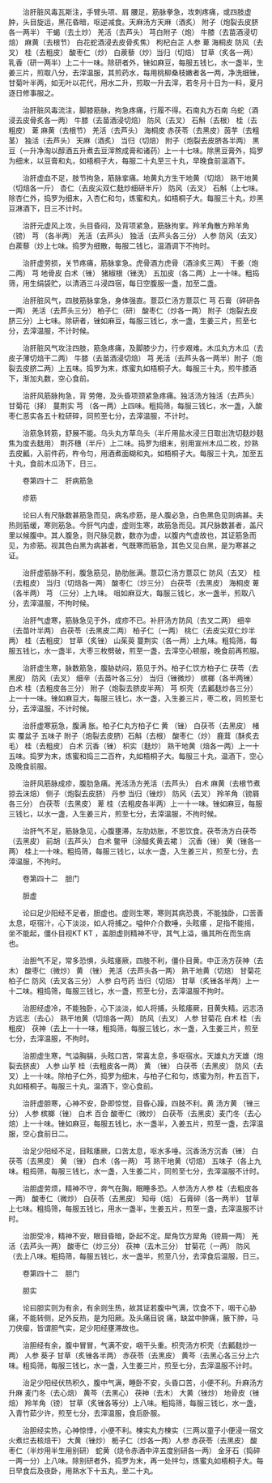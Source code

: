 <!-- { "loadSidebar": true } -->
　　治肝脏风毒瓦斯注，手臂头项、肩 腰足，筋脉拳急，攻刺疼痛，或四肢虚肿，头目旋运，黑花昏暗，呕逆减食。天麻汤方天麻（酒炙） 附子（炮裂去皮脐各一两半） 干蝎（去土炒） 羌活（去芦头） 芎白附子（炮） 牛膝（去苗酒浸切焙） 麻黄（去根节） 白花蛇酒浸去皮骨炙焦） 枸杞白芷 人参 萆 海桐皮 防风（去叉） 桂（去粗皮） 酸枣仁（炒） 白蒺藜（炒）当归（切焙） 甘草（炙各一两） 乳香（研一两半）上二十一味。除研者外，锉如麻豆，每服五钱匕，水一盏半，生姜三片，煎取八分，去滓温服，其煎药水，每用桃柳桑枝嫩者各一两，净洗细锉，甘菊叶半两，如无叶以花代，用水二升，煎取一升去滓，若冬月十日为一料，夏月逐日修事服之。

　　治肝脏风毒流注，脚膝筋脉，拘急疼痛，行履不得。石南丸方石南 乌蛇（酒浸去皮骨炙各一两） 牛膝（去苗酒浸切焙） 防风（去叉） 石斛（去根） 桂（去粗皮） 萆 麻黄（去根节） 羌活（去芦头） 海桐皮 赤茯苓（去黑皮）茵芋（去粗茎） 独活（去芦头） 天麻（酒炙） 当归（切焙） 附子（炮裂去皮脐各半两） 黑豆（一升净淘以醇酒五升煮去豆滓熬成膏和诸药）上一十七味。除黑豆膏外，捣罗为细末，以豆膏和丸，如梧桐子大，每服二十丸至三十丸，早晚食前温酒下。

　　治肝虚血不足，肢节拘急，筋脉挛痛。地黄丸方生干地黄（切焙） 熟干地黄（切焙各一斤） 杏仁（去皮尖双仁麸炒细研半斤） 防风（去叉） 石斛（上七味。除杏仁外，捣罗为细末，入杏仁和匀，炼蜜和丸，如梧桐子大。每服三十丸，炒黑豆淋酒下，日三不计时。

　　治肝元虚风上攻，头目昏闷，及背项紧急，筋脉拘挛。羚羊角散方羚羊角（镑） 芎 （各半两） 羌活（去芦头） 独活（去芦头各三分） 人参 防风（去叉） 白蒺藜（炒上七味。捣罗为细散，每服二钱匕，温酒调下不拘时。

　　治肝虚劳损，关节疼痛，筋脉挛急。虎骨酒方虎骨（酒涂炙三两） 干姜（炮二两） 芎 地骨皮 白术（锉） 猪椒根（锉洗） 五加皮（各二两）上一十味。粗捣筛，用生绢袋贮，以清酒三斗浸四宿，每日空腹服一盏，加至二盏。

　　治肝脏风气，四肢筋脉挛急，身体强直。薏苡仁汤方薏苡仁 芎 石膏（碎研各一两） 羌活（去芦头三分） 柏子仁（研） 酸枣仁（炒各一两） 附子（炮裂去皮脐三分）上七味。除研者，锉如麻豆，每服三钱匕，水一盏，生姜三片，煎至七分，去滓温服，不计时候。

　　治肝脏风气攻注四肢，筋急疼痛，及脚膝少力，行步艰难。木瓜丸方木瓜（去皮子薄切焙干二两） 牛膝（去苗酒浸切焙） 芎 羌活（去芦头各一两半）附子（炮裂去皮脐二两）上五味。捣罗为末，炼蜜丸如梧桐子大。每服三十丸，煎牛膝酒下，渐加丸数，空心食前。

　　治肝风筋脉拘急，背 劳倦，及头昏项颈紧急疼痛。独活汤方独活（去芦头） 甘菊花（择） 蔓荆实 芎 （各一两）上四味。粗捣筛，每服三钱匕，水一盏，入酸枣仁恶实各五十粒研碎，同煎至七分，去滓温服，不计时。

　　治筋急转筋，舒展不能。乌头丸方草乌头（半斤用盐水浸三日取出洗切麸炒麸焦为度去麸用） 荆芥穗（半斤）上二味。捣罗为细末，别用宣州木瓜二枚，炒熟去皮瓤，入前件药，杵令匀，用酒煮面糊和丸，如梧桐子大。每服三十丸，加至五十丸，食前木瓜汤下，日三。

　　卷第四十二　肝病筋急

　　疹筋

　　论曰人有尺脉数甚筋急而见，病名疹筋，是人腹必急，白色黑色见则病甚。夫热则筋缓，寒则筋急。今肝气内虚，虚则生寒，故筋急而见。其尺脉数甚者，盖尺里以候腹中。其人腹急，则尺脉见数，数亦为虚，以腹内气虚故也，其证筋急而见，为疹筋。视其色白黑为病甚者，气既寒而筋急，其色又见白黑，是为寒甚之证。

　　治肝虚筋脉不利，腹急筋见，胁肋胀满。薏苡仁汤方薏苡仁 防风（去叉） 桂（去粗皮） 当归（切焙各一两） 酸枣仁（炒三分） 白茯苓（去黑皮） 海桐皮 萆 （各半两） 芎 （三分）上九味。 咀如麻豆大，每服三钱匕，水一盏半，煎取八分，去滓温服，不拘时候。

　　治肝气虚寒，筋脉急见于外，成疹不已。补肝汤方防风（去叉二两） 细辛（去苗叶半两） 白茯苓（去黑皮二两） 柏子仁（一两） 桃仁（去皮尖双仁炒半两） 桂（去粗皮） 甘草（炙锉） 山茱萸 蔓荆实（各一两）上九味。粗捣筛，每服五钱匕，水一盏半，大枣三枚劈破，煎至一盏，去滓空心顿服，晚食前再煎服。

　　治肝虚生寒，脉数筋急，腹胁妨闷，筋见于外。柏子仁饮方柏子仁 茯苓（去黑皮） 防风（去叉） 细辛（去苗叶各三分） 当归（锉微炒） 槟榔（各半两锉） 白术 桂（去粗皮各三分） 附子（炮裂去脐皮半两） 芎 枳壳（去瓤麸炒各三分）上一十一味。锉如麻豆大，每服三钱匕，水一盏，入生姜三片，枣二枚，同煎至七分，去滓温服，不计时候。

　　治肝虚寒筋急，腹满 胀。柏子仁丸方柏子仁 黄 （锉） 白茯苓（去黑皮） 楮实 覆盆子 五味子 附子（炮裂去皮脐）石斛（去根） 酸枣仁（炒） 鹿茸（酥炙去毛） 桂（去粗皮） 白术 沉香（锉） 枳实（麸炒） 熟干地黄（焙各一两）上一十五味。捣罗为末，炼蜜和捣三二百杵，丸如梧桐子大。每服三十丸，温酒下，空心及晚食前服。

　　治肝风筋脉成疹，腹肋急痛。羌活汤方羌活（去芦头） 白术 麻黄（去根节煮掠去沫焙） 侧子（炮裂去皮脐） 丹参 当归（锉炒） 防风（去叉） 羚羊角（镑屑各三分） 白茯苓（去黑皮） 萆 桂（去粗皮各半两）上一十一味。锉如麻豆，每服三钱匕，以水一盏，入生姜三片，煎至七分，去滓温服，不拘时候。

　　治肝气不足，筋脉急见，心腹壅滞，左肋妨胀，不思饮食。茯苓汤方白茯苓（去黑皮） 前胡（去芦头） 白术 鳖甲（涂醋炙黄去裙 ） 沉香（锉） 黄（锉各一两） 桂上一十味。粗捣筛，每服三钱匕，以水一盏，入生姜三片，煎至七分，去滓温服，不拘时。

　　卷第四十二　胆门

　　胆虚

　　论曰足少阳经不足者，胆虚也。虚则生寒，寒则其病恐畏，不能独卧，口苦善太息，呕宿汁，心下淡淡，如人将捕之。嗌仲介介数唾，头眩痿 ，足指不能摇，坐不能起，僵仆目视KT KT ，盖胆虚则精神不守，其气上溢，循其所在而生病也。

　　治胆气不足，常多恐惧，头眩痿厥，四肢不利，僵仆目黄。中正汤方茯神（去木） 酸枣仁（微炒） 黄 （锉） 羌活（去芦头各一两） 熟干地黄（切焙） 甘菊花 柏子仁 防风（去叉各三分） 人参 白芍药 当归（切焙） 甘草（炙锉各半两）上一十二味。粗捣筛，每服三钱匕，水一盏，煎至七分，去滓温服不拘时。

　　治胆经虚冷，不能独卧，心下淡淡，如人将捕，头眩痿厥，目黄失精。远志汤方远志（去心） 熟干地黄（切焙各一两） 防风（去叉） 人参 甘菊花 白术 桂（去粗皮） 茯神（去上一十一味，粗捣筛，每服三钱匕，水一盏，入生姜三片，煎至七分，去滓温服，不拘时。

　　治胆虚生寒，气溢胸膈，头眩口苦，常喜太息，多呕宿水。天雄丸方天雄（炮裂去脐皮） 人参 山芋 桂（去粗皮各一两） 黄 （锉） 白茯苓（去黑皮） 防风（去叉）上一十味。除柏子仁外，捣罗为细末，与柏子仁和匀，炼蜜为剂，杵五百下，丸如梧桐子。每服三十丸，温酒下，空心食前。

　　治肝虚胆寒，心神不安，卧即惊觉，目昏心躁，四肢不利。黄 汤方黄 （锉三分） 人参 槟榔（锉） 白术 百合 酸枣仁（微炒） 白茯苓（去黑皮）麦门冬（去心焙）上一十味。锉如麻豆，每服五钱匕，水一盏半，入姜五片，煎至一盏，去滓温服，空心食前日二。

　　治足少阳经不足，目眩痿厥，口苦太息，呕水多唾。沉香汤方沉香（锉） 白茯苓（去黑皮） 黄 （锉） 白术（各一两） 芎 熟干地黄（切焙） 五味子（各上九味。粗捣筛，每服三钱匕，水一盏，入生姜二片，同煎至七分，去滓温服不计时。

　　治胆虚劳烦，精神不守，奔气在胸，眠睡多恐。人参汤方人参 桂（去粗皮各一两） 酸枣仁（微炒） 白茯苓（去黑皮） 知母（焙） 石膏碎（各一两半） 甘草上七味。粗捣筛，每服五钱匕，用水一盏半，生姜五片，煎至一盏，去滓温服不计时。

　　治胆受冷，精神不安，眼目昏暗，卧起不定。犀角饮方犀角（镑屑一两） 羌活（去芦头一两） 酸枣仁（炒三分） 茯神（去木三分） 甘菊花（一两） 防风（去上八味。粗捣筛，每服五钱匕，水一盏半，煎至八分，去滓食后温服，日三。

　　卷第四十二　胆门

　　胆实

　　论曰胆实则为有余，有余则生热，故其证若腹中气满，饮食不下，咽干心胁痛，不能转侧，足外反热，是为阳厥。及头痛目锐 痛，缺盆中肿痛，腋下肿，马刀侠瘿，皆谓胆气实，足少阳经壅滞故也。

　　治胆经有余，腹中冒冒，气满不安，咽干头重。枳壳汤方枳壳（去瓤麸炒一两） 人参 葵子 甘草（炙锉各半两） 赤茯苓（去黑皮） 黄芩（去黑心各三分上六味。粗捣筛，每服三钱匕，水一盏，入生姜三片，煎至七分，去滓温服不计时。

　　治足少阳经伏热积久，腹中气满，睡卧不安，头昏口苦，小便不利。升麻汤方升麻 麦门冬（去心焙） 黄芩（去黑心） 茯神（去木） 大黄（锉炒） 地骨皮（锉焙） 羚羊角（镑） 甘草（炙锉各等分）上八味。粗捣筛，每服三钱匕，水一盏，入青竹茹少许，煎至七分，去滓温服，食后卧服。

　　治胆经实热，心神惊悸，小便不利。楝实丸方楝实（三两以童子小便浸一宿文火煮烂去核焙干） 大黄（锉炒） 栀子仁（炒各一两）人参 赤茯苓（去黑皮） 酸枣仁（半炒用半生用别研） 蛇黄（烧令赤酒中淬五度别研各一两） 金牙石（捣碎一两一分）上八味。除别研者外，捣罗为末，再一处拌匀，炼蜜丸如梧桐子大。每日早食后及夜卧，用熟水下十五丸，至二十丸。

